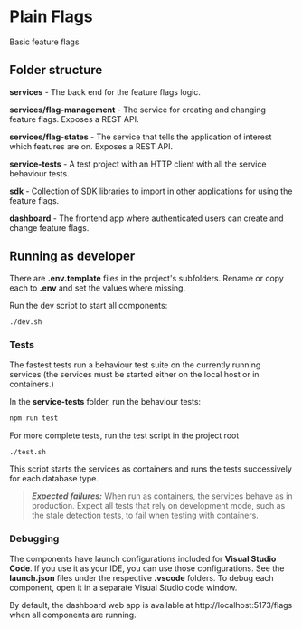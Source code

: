 # Plain Flags

Basic feature flags

## Folder structure

**services** - The back end for the feature flags logic.

**services/flag-management** - The service for creating and changing feature flags. Exposes a REST API.

**services/flag-states** - The service that tells the application of interest which features are on. Exposes a REST API.

**service-tests** - A test project with an HTTP client with all the service behaviour tests.

**sdk** - Collection of SDK libraries to import in other applications for using the feature flags.

**dashboard** - The frontend app where authenticated users can create and change feature flags.

## Running as developer

There are **.env.template** files in the project's subfolders. Rename or copy each to **.env** and set the values where missing.

Run the dev script to start all components:

```bash
./dev.sh
```

### Tests

The fastest tests run a behaviour test suite on the currently running services (the services must be started either on the local host or in containers.)

In the **service-tests** folder, run the behaviour tests:

```bash
npm run test
```

For more complete tests, run the test script in the project root

```bash
./test.sh
```

This script starts the services as containers and runs the tests successively for each database type.

> **_Expected failures:_** When run as containers, the services behave as in production. Expect all tests that rely on development mode, such as the stale detection tests, to fail when testing with containers.

### Debugging

The components have launch configurations included for **Visual Studio Code**. If you use it as your IDE, you can use those configurations. See the **launch.json** files under the respective **.vscode** folders. To debug each component, open it in a separate Visual Studio code window.

By default, the dashboard web app is available at http://localhost:5173/flags when all components are running.
